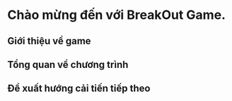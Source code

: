 # Chào mừng đến với BreakOut Game.

## Giới thiệu về game

## Tổng quan về chương trình

## Đề xuất hướng cải tiến tiếp theo
